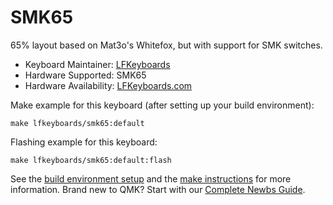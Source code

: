 # SMK65

65% layout based on Mat3o's Whitefox, but with support for SMK switches.

* Keyboard Maintainer: [LFKeyboards](https://github.com/lfkeyboards)
* Hardware Supported: SMK65
* Hardware Availability: [LFKeyboards.com](https://www.lfkeyboards.com/)

Make example for this keyboard (after setting up your build environment):

    make lfkeyboards/smk65:default

Flashing example for this keyboard:

    make lfkeyboards/smk65:default:flash

See the [build environment setup](https://docs.qmk.fm/#/getting_started_build_tools) and the [make instructions](https://docs.qmk.fm/#/getting_started_make_guide) for more information. Brand new to QMK? Start with our [Complete Newbs Guide](https://docs.qmk.fm/#/newbs).